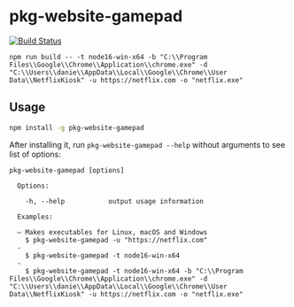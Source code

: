 # pkg-website-gamepad

[![Build Status](https://github.com/memob0x/pkg-website-gamepad/actions/workflows/ci.yml/badge.svg)](https://github.com/memob0x/pkg-website-gamepad/actions/workflows/ci.yml)


```console
npm run build -- -t node16-win-x64 -b "C:\\Program Files\\Google\\Chrome\\Application\\chrome.exe" -d "C:\\Users\\danie\\AppData\\Local\\Google\\Chrome\\User Data\\NetflixKiosk" -u https://netflix.com -o "netflix.exe"
```

## Usage

```sh
npm install -g pkg-website-gamepad
```

After installing it, run `pkg-website-gamepad --help` without arguments to see list of options:

```console
pkg-website-gamepad [options]

  Options:

    -h, --help           output usage information

  Examples:

  – Makes executables for Linux, macOS and Windows
    $ pkg-website-gamepad -u "https://netflix.com"
  - 
    $ pkg-website-gamepad -t node16-win-x64 
  - 
    $ pkg-website-gamepad -t node16-win-x64 -b "C:\\Program Files\\Google\\Chrome\\Application\\chrome.exe" -d "C:\\Users\\danie\\AppData\\Local\\Google\\Chrome\\User Data\\NetflixKiosk" -u https://netflix.com -o "netflix.exe"
```

